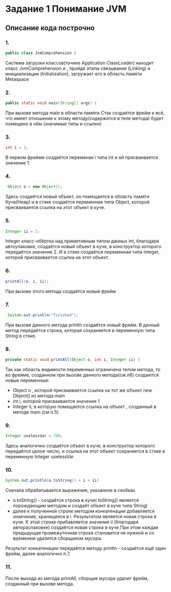 # Задание 1 Понимание JVM
## Описание кода построчно
### 1. 
```java
public class JvmComprehension {
```
  Система загрузки классов(точнее Application ClassLoader) находит класс JvmComprehension и , пройдя этапы связывания (Linking) и инициализации (Initialization), загружает его в область памяти Metaspace
### 2.
```java
public static void main(String[] args) {
```
При вызове метода main в области памяти Стэк создаётся фрейм и всё, что имеет отношение к этому методу(содержится в теле метода) будет помещено в нём (значимые типы и ссылки)
### 3.
```java
int i = 1;
```
В первом фрейме создаётся переменая i типа int и ей присваивается значение 1.
### 4.
```java
 Object o = new Object();
 ```
 Здесь создаётся новый объект, он помещается в область памяти Куча(Heap) и в стэке создаётся переменная типа Object, которой присваивается ссылка на этот объект в куче.

### 5.
```java
Integer ii = 2;
```
Integer класс-обёртка над примитивным типом данных int, благодаря автоупаковке, создаётся новый объект в куче, в конструктор которого передаётся значение 2. 
И в стэке создаётся переменная типа Integer, которой присваивается ссылка на этот объект.
### 6.
```java
printAll(o, i, ii);  
```
При вызове этого метода создаётся новый фрейм
### 7.
```java
 System.out.println("finished");
```
При вызове данного метода println создаётся новый фрейм. В данный метод передаётся строка, которая сохраняется в переменную типа String в стэке.
### 8.
```java
private static void printAll(Object o, int i, Integer ii) {
```
Так как область видимости переменных ограничена телом метода, то во фрейме, созданном при вызове данного метода(см.п6) создаются новые переменные:
- Object o , которой присваивается ссылка на тот же объект new Object()  из метода main 
- int i, которой присваивается значение 1
- Integer ii, в которую помещается ссылка на объект , созданный в методе main (см п.5)
### 9.
```java
Integer uselessVar = 700;  
```
Здесь аналогично создаётся объект в куче, в конструктор которого передаётся целое число, и ссылка на этот объект сохраняется в стэке в переменную Integer uselessVar
### 10.
```java
System.out.println(o.toString() + i + ii)
```
Сначала обрабатывается выражение, указанное в скобках
- o.toString() - создаётся строка в куче( toString() является порождающим методом и создаёт объект в куче типа String)
- далее к полученной строке методом конкатенации добавляется знаячение, хранящееся в i. Результатом является новая строка в куче. К этой строке прибавляется  значение ii (благодаря автораспаковке)  создаётся новая строка в куче.При этом каждая предыдущая промежуточная строка становится не нужной и со временем удалится сборщиком мусора.

Результат конкатенации передаётся методу println - создаётся ещё один фрейм, далее аналогично п.7.

### 11.
После выхода из метода printAll, сборщик мусора удалит фрейм, созданный при вызове метода.
